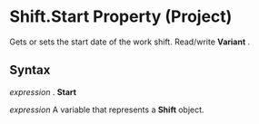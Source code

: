 
# Shift.Start Property (Project)

Gets or sets the start date of the work shift. Read/write  **Variant** .


## Syntax

 _expression_ . **Start**

 _expression_ A variable that represents a **Shift** object.

